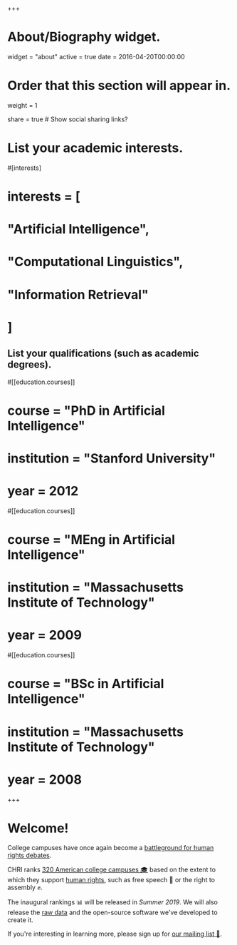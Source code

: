 +++
# About/Biography widget.
widget = "about"
active = true
date = 2016-04-20T00:00:00

# Order that this section will appear in.
weight = 1

share = true  # Show social sharing links?

# List your academic interests.
#[interests]
#  interests = [
#    "Artificial Intelligence",
#    "Computational Linguistics",
#    "Information Retrieval"
#  ]

## List your qualifications (such as academic degrees).
#[[education.courses]]
#  course = "PhD in Artificial Intelligence"
#  institution = "Stanford University"
#  year = 2012

#[[education.courses]]
#  course = "MEng in Artificial Intelligence"
#  institution = "Massachusetts Institute of Technology"
#  year = 2009

#[[education.courses]]
#  course = "BSc in Artificial Intelligence"
#  institution = "Massachusetts Institute of Technology"
#  year = 2008
 
+++

# Welcome!

College campuses have once again become a [battleground for human rights debates](https://www.washingtonpost.com/news/morning-mix/wp/2015/11/10/mizzou-protest-shows-colleges-are-once-again-becoming-civil-rights-battlegrounds/).

CHRI ranks [320 American college campuses :mortar_board:](#) based on the extent to which they support [human rights](#), such as free speech :loudspeaker: or the right to assembly :fist:.

The inaugural rankings :bar_chart: will be released in _Summer 2019_. We will also release the [raw data](#) and the open-source software we've developed to create it.

If you're interesting in learning more, please sign up for [our mailing list :email:](#).